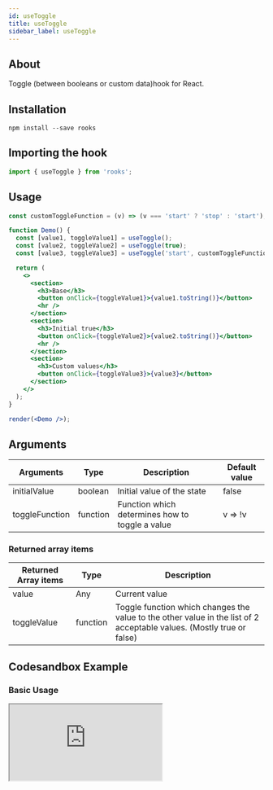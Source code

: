 ```yaml
---
id: useToggle
title: useToggle
sidebar_label: useToggle
---
```


## About

Toggle (between booleans or custom data)hook for React.

## Installation

    npm install --save rooks

## Importing the hook

```javascript
import { useToggle } from 'rooks';
```

## Usage

```jsx
const customToggleFunction = (v) => (v === 'start' ? 'stop' : 'start');

function Demo() {
  const [value1, toggleValue1] = useToggle();
  const [value2, toggleValue2] = useToggle(true);
  const [value3, toggleValue3] = useToggle('start', customToggleFunction);

  return (
    <>
      <section>
        <h3>Base</h3>
        <button onClick={toggleValue1}>{value1.toString()}</button>
        <hr />
      </section>
      <section>
        <h3>Initial true</h3>
        <button onClick={toggleValue2}>{value2.toString()}</button>
        <hr />
      </section>
      <section>
        <h3>Custom values</h3>
        <button onClick={toggleValue3}>{value3}</button>
      </section>
    </>
  );
}

render(<Demo />);
```

## Arguments

| Arguments      | Type     | Description                                     | Default value |
| -------------- | -------- | ----------------------------------------------- | ------------- |
| initialValue   | boolean  | Initial value of the state                      | false         |
| toggleFunction | function | Function which determines how to toggle a value | v => !v       |

### Returned array items

| Returned Array items | Type     | Description                                                                                                           |
| -------------------- | -------- | --------------------------------------------------------------------------------------------------------------------- |
| value                | Any      | Current value                                                                                                         |
| toggleValue          | function | Toggle function which changes the value to the other value in the list of 2 acceptable values. (Mostly true or false) |

## Codesandbox Example

### Basic Usage

<iframe src="https://codesandbox.io/embed/usetoggle-twmx7?fontsize=14&hidenavigation=1&theme=dark"
   style={{
    width: "100%",
    height: 500,
    border: 0,
    borderRadius: 4,
    overflow: "hidden"
  }} 
title="useToggle"
allow="accelerometer; ambient-light-sensor; camera; encrypted-media; geolocation; gyroscope; hid; microphone; midi; payment; usb; vr; xr-spatial-tracking"
sandbox="allow-forms allow-modals allow-popups allow-presentation allow-same-origin allow-scripts"
/>

## Join Bhargav's discord server

You can click on the floating discord icon at the bottom right of the screen and talk to us in our server.
